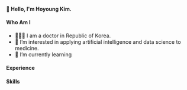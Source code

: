 #### 👋 Hello, I'm Hoyoung Kim.

#### Who Am I
- 👨🏻‍⚕️ I am a doctor in Republic of Korea.
- 👀 I’m interested in applying artificial intelligence and data science to medicine.
- 🌱 I’m currently learning 

#### Experience



#### Skills

